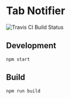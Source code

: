 # Tab Notifier

<img src="https://img.shields.io/npm/v/tab-notifier.svg" alt="Travis CI Build Status" />

## Development

```
npm start
```

## Build

```
npm run build
```
